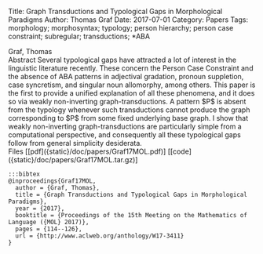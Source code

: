 Title: Graph Transductions and Typological Gaps in Morphological Paradigms
Author: Thomas Graf
Date: 2017-07-01
Category: Papers
Tags: morphology; morphosyntax; typology; person hierarchy; person case constraint; subregular; transductions; *ABA

<div markdown class="authors">
Graf, Thomas
</div>

<div markdown class="abstract">
<span id="abstract-title">Abstract</span>
Several typological gaps have attracted a lot of interest in the linguistic literature recently.
These concern the Person Case Constraint and the absence of ABA patterns in adjectival gradation, pronoun suppletion, case syncretism, and singular noun allomorphy, among others.
This paper is the first to provide a unified explanation of all these phenomena, and it does so via weakly non-inverting graph-transductions.
A pattern $P$ is absent from the typology whenever such transductions cannot produce the graph corresponding to $P$ from some fixed underlying base graph.
I show that weakly non-inverting graph-transductions are particularly simple from a computational perspective, and consequently all these typological gaps follow from general simplicity desiderata.
</div>

<div markdown class="files">
<span id="files-title">Files</span>
[[pdf]({static}/doc/papers/Graf17MOL.pdf)]
[[code]({static}/doc/papers/Graf17MOL.tar.gz)]
</div>

~~~
:::bibtex
@inproceedings{Graf17MOL,
  author = {Graf, Thomas},
  title = {Graph Transductions and Typological Gaps in Morphological Paradigms},
  year = {2017},
  booktitle = {Proceedings of the 15th Meeting on the Mathematics of Language ({MOL} 2017)},
  pages = {114--126},
  url = {http://www.aclweb.org/anthology/W17-3411}
}
~~~
